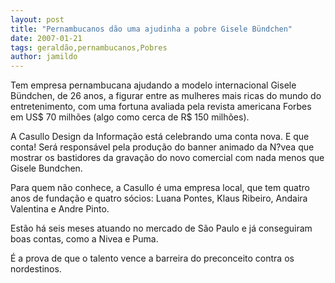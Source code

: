 ```yaml
---
layout: post
title: "Pernambucanos dão uma ajudinha a pobre Gisele Bündchen"
date: 2007-01-21
tags: geraldão,pernambucanos,Pobres
author: jamildo
---
```

Tem empresa pernambucana ajudando a modelo internacional Gisele B&uuml;ndchen, de 26 anos, a figurar entre as mulheres mais ricas do mundo do entretenimento, com uma fortuna avaliada pela revista americana Forbes em US$ 70 milh&otilde;es (algo como cerca de R$ 150 milh&otilde;es).

A Casullo Design da Informa&ccedil;&atilde;o est&aacute; celebrando uma conta nova. E que conta! Ser&aacute; respons&aacute;vel pela produ&ccedil;&atilde;o do banner animado da N?vea que mostrar os bastidores da grava&ccedil;&atilde;o do novo comercial com nada menos que Gisele Bundchen.

Para quem n&atilde;o conhece, a Casullo &eacute; uma empresa local, que tem quatro anos de funda&ccedil;&atilde;o e quatro s&oacute;cios: Luana Pontes, Klaus Ribeiro, Andaira Valentina e Andre Pinto.

Est&atilde;o h&aacute; seis meses atuando no mercado de S&atilde;o Paulo e j&aacute; conseguiram boas contas, como a Nivea e Puma.

&Eacute; a prova de que o talento vence a barreira do preconceito contra os nordestinos.